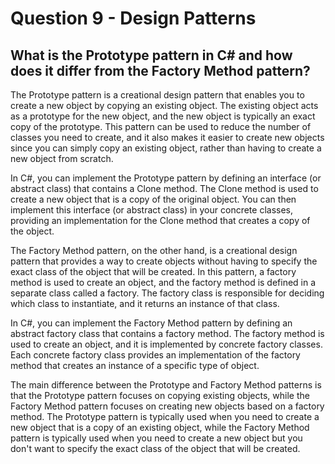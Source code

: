 # Question 9 - Design Patterns

## What is the Prototype pattern in C# and how does it differ from the Factory Method pattern?

The Prototype pattern is a creational design pattern that enables you to create a new object by copying an existing object. The existing object acts as a prototype for the new object, and the new object is typically an exact copy of the prototype. This pattern can be used to reduce the number of classes you need to create, and it also makes it easier to create new objects since you can simply copy an existing object, rather than having to create a new object from scratch.

In C#, you can implement the Prototype pattern by defining an interface (or abstract class) that contains a Clone method. The Clone method is used to create a new object that is a copy of the original object. You can then implement this interface (or abstract class) in your concrete classes, providing an implementation for the Clone method that creates a copy of the object.

The Factory Method pattern, on the other hand, is a creational design pattern that provides a way to create objects without having to specify the exact class of the object that will be created. In this pattern, a factory method is used to create an object, and the factory method is defined in a separate class called a factory. The factory class is responsible for deciding which class to instantiate, and it returns an instance of that class.

In C#, you can implement the Factory Method pattern by defining an abstract factory class that contains a factory method. The factory method is used to create an object, and it is implemented by concrete factory classes. Each concrete factory class provides an implementation of the factory method that creates an instance of a specific type of object.

The main difference between the Prototype and Factory Method patterns is that the Prototype pattern focuses on copying existing objects, while the Factory Method pattern focuses on creating new objects based on a factory method. The Prototype pattern is typically used when you need to create a new object that is a copy of an existing object, while the Factory Method pattern is typically used when you need to create a new object but you don't want to specify the exact class of the object that will be created.